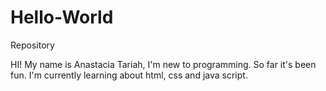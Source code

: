 # Hello-World
Repository

HI!
My name is Anastacia Tariah, I'm new to programming. So far it's been fun.
I'm currently learning about html, css and java script.
